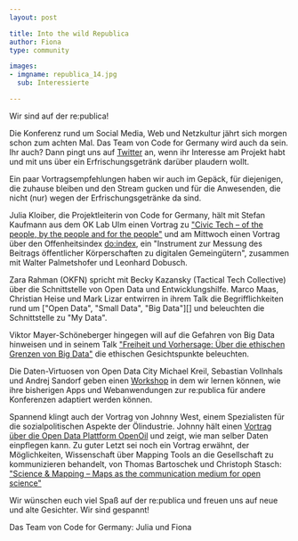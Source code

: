 ```yaml
---
layout: post

title: Into the wild Republica
author: Fiona
type: community

images:
- imgname: republica_14.jpg
  sub: Interessierte

---
```



Wir sind auf der re:publica!

Die Konferenz rund um Social Media, Web und Netzkultur jährt sich morgen schon zum achten Mal. Das Team von Code for Germany wird auch da sein. Ihr auch? Dann pingt uns auf [Twitter][] an, wenn ihr Interesse am Projekt habt und mit uns über ein Erfrischungsgetränk darüber plaudern wollt.

Ein paar Vortragsempfehlungen haben wir auch im Gepäck, für diejenigen, die zuhause bleiben und den Stream gucken und für die Anwesenden, die nicht (nur) wegen der Erfrischungsgetränke da sind.

Julia Kloiber, die Projektleiterin von Code for Germany, hält mit Stefan Kaufmann aus dem OK Lab Ulm einen Vortrag zu ["Civic Tech – of the people, by the people and for the people"][] und am Mittwoch einen Vortrag über den Offenheitsindex [do:index][], ein "Instrument zur Messung des Beitrags öffentlicher Körperschaften zu digitalen Gemeingütern", zusammen mit Walter Palmetshofer und Leonhard Dobusch.

Zara Rahman (OKFN) spricht mit Becky Kazansky (Tactical Tech Collective) über die Schnittstelle von Open Data und Entwicklungshilfe. Marco Maas, Christian Heise und Mark Lizar entwirren in ihrem Talk die Begrifflichkeiten rund um ["Open Data", "Small Data", "Big Data"][] und beleuchten die Schnittstelle zu "My Data".

Viktor Mayer-Schöneberger hingegen will auf die Gefahren von Big Data hinweisen und in seinem Talk ["Freiheit und Vorhersage: Über die ethischen Grenzen von Big Data"][] die ethischen Gesichtspunkte beleuchten.

Die Daten-Virtuosen von Open Data City Michael Kreil, Sebastian Vollnhals und Andrej Sandorf geben einen [Workshop][] in dem wir lernen können, wie ihre bisherigen Apps und Webanwendungen zur re:publica für andere Konferenzen adaptiert werden können.

Spannend klingt auch der Vortrag von Johnny West, einem Spezialisten für die sozialpolitischen Aspekte der Ölindustrie. Johnny hält einen [Vortrag über die Open Data Plattform OpenOil][] und zeigt, wie man selber Daten einpflegen kann. Zu guter Letzt sei noch ein Vortrag erwähnt, der Möglichkeiten, Wissenschaft über Mapping Tools an die Gesellschaft zu kommunizieren behandelt, von Thomas Bartoschek und Christoph Stasch: ["Science & Mapping – Maps as the communication medium for open science"][]

Wir wünschen euch viel Spaß auf der re:publica und freuen uns auf neue und alte Gesichter. Wir sind gespannt!

Das Team von Code for Germany: Julia und Fiona


[Twitter]: http://twitter.com/codeforde
["Civic Tech – of the people, by the people and for the people"]: http://www.re-publica.de/session/civic-tech-people-people-and-people
[do:index]: http://www.re-publica.de/session/doindex-offenheit-ranken-digitale-offenheitsindex
["Open Data", "Small Data", "Big Data]: http://www.re-publica.de/session/big-small-open-my-data
["Freiheit und Vorhersage: Über die ethischen Grenzen von Big Data"]: http://www.re-publica.de/session/freiheit-und-vorhersage-ueber-ethischen-grenzen-big-data
[Workshop]: http://www.re-publica.de/session/redata
[Vortrag über die Open Data Plattform OpenOil]: http://www.re-publica.de/session/using-open-data-map-what-big-oil-does-around-world-updated
["Science & Mapping – Maps as the communication medium for open science"]: http://www.re-publica.de/session/science-mapping-maps-communication-medium-open-science
